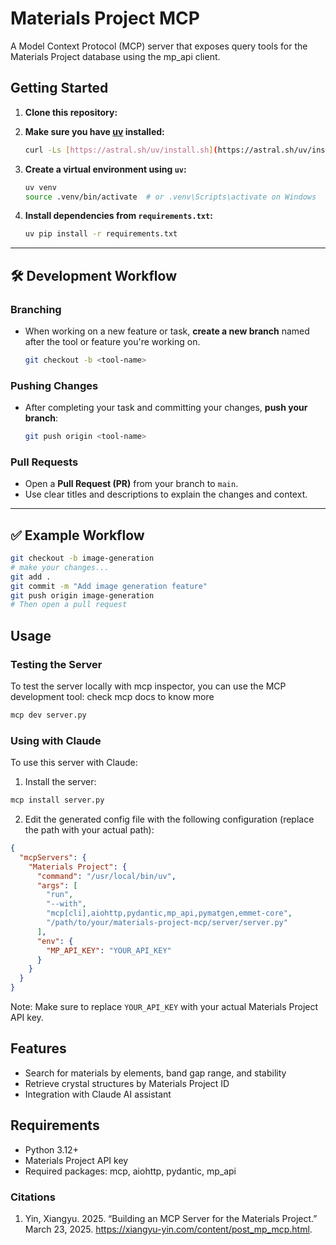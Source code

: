 # Materials Project MCP

A Model Context Protocol (MCP) server that exposes query tools for the Materials Project database using the mp_api client.


## Getting Started

1. **Clone this repository:**


2. **Make sure you have [uv](https://github.com/astral-sh/uv) installed:**

   ```bash
   curl -Ls [https://astral.sh/uv/install.sh](https://astral.sh/uv/install.sh) | sh
   ```

3. **Create a virtual environment using `uv`:**

   ```bash
   uv venv
   source .venv/bin/activate  # or .venv\Scripts\activate on Windows
   ```

4. **Install dependencies from `requirements.txt`:**

   ```bash
   uv pip install -r requirements.txt
   ```

---

## 🛠️ Development Workflow

### Branching

* When working on a new feature or task, **create a new branch** named after the tool or feature you're working on.

  ```bash
  git checkout -b <tool-name>
  ```

### Pushing Changes

* After completing your task and committing your changes, **push your branch**:

  ```bash
  git push origin <tool-name>
  ```

### Pull Requests

* Open a **Pull Request (PR)** from your branch to `main`.
* Use clear titles and descriptions to explain the changes and context.

---

## ✅ Example Workflow

```bash
git checkout -b image-generation
# make your changes...
git add .
git commit -m "Add image generation feature"
git push origin image-generation
# Then open a pull request

```

## Usage

### Testing the Server

To test the server locally with mcp inspector, you can use the MCP development tool: check mcp docs to know more

```bash
mcp dev server.py
```

### Using with Claude

To use this server with Claude:

1. Install the server:
```bash
mcp install server.py
```

2. Edit the generated config file with the following configuration (replace the path with your actual path):
```json
{
  "mcpServers": {
    "Materials Project": {
      "command": "/usr/local/bin/uv",
      "args": [
        "run", 
        "--with", 
        "mcp[cli],aiohttp,pydantic,mp_api,pymatgen,emmet-core", 
        "/path/to/your/materials-project-mcp/server/server.py"
      ],
      "env": {
        "MP_API_KEY": "YOUR_API_KEY" 
      }
    }
  }
}
```

Note: Make sure to replace `YOUR_API_KEY` with your actual Materials Project API key.

## Features

- Search for materials by elements, band gap range, and stability
- Retrieve crystal structures by Materials Project ID
- Integration with Claude AI assistant

## Requirements

- Python 3.12+
- Materials Project API key
- Required packages: mcp, aiohttp, pydantic, mp_api



### Citations


1. Yin, Xiangyu. 2025. “Building an MCP Server for the Materials Project.” March 23, 2025. https://xiangyu-yin.com/content/post_mp_mcp.html.